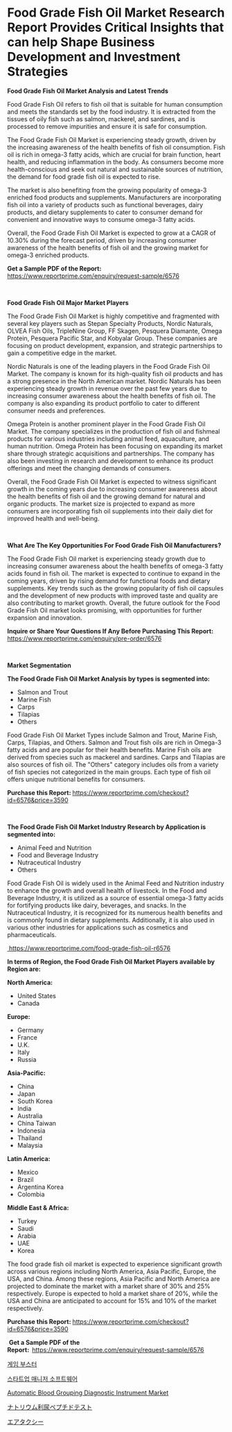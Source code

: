<p><h1>Food Grade Fish Oil Market Research Report Provides Critical Insights that can help Shape Business Development and Investment Strategies</h1></p><p><strong>Food Grade Fish Oil Market Analysis and Latest Trends</strong></p>
<p><p>Food Grade Fish Oil refers to fish oil that is suitable for human consumption and meets the standards set by the food industry. It is extracted from the tissues of oily fish such as salmon, mackerel, and sardines, and is processed to remove impurities and ensure it is safe for consumption.</p><p>The Food Grade Fish Oil Market is experiencing steady growth, driven by the increasing awareness of the health benefits of fish oil consumption. Fish oil is rich in omega-3 fatty acids, which are crucial for brain function, heart health, and reducing inflammation in the body. As consumers become more health-conscious and seek out natural and sustainable sources of nutrition, the demand for food grade fish oil is expected to rise.</p><p>The market is also benefiting from the growing popularity of omega-3 enriched food products and supplements. Manufacturers are incorporating fish oil into a variety of products such as functional beverages, dairy products, and dietary supplements to cater to consumer demand for convenient and innovative ways to consume omega-3 fatty acids.</p><p>Overall, the Food Grade Fish Oil Market is expected to grow at a CAGR of 10.30% during the forecast period, driven by increasing consumer awareness of the health benefits of fish oil and the growing market for omega-3 enriched products.</p></p>
<p><strong>Get a Sample PDF of the Report:&nbsp;</strong> <a href="https://www.reportprime.com/enquiry/request-sample/6576">https://www.reportprime.com/enquiry/request-sample/6576</a></p>
<p>&nbsp;</p>
<p><strong>Food Grade Fish Oil Major Market Players</strong></p>
<p><p>The Food Grade Fish Oil Market is highly competitive and fragmented with several key players such as Stepan Specialty Products, Nordic Naturals, OLVEA Fish Oils, TripleNine Group, FF Skagen, Pesquera Diamante, Omega Protein, Pesquera Pacific Star, and Kobyalar Group. These companies are focusing on product development, expansion, and strategic partnerships to gain a competitive edge in the market.</p><p>Nordic Naturals is one of the leading players in the Food Grade Fish Oil Market. The company is known for its high-quality fish oil products and has a strong presence in the North American market. Nordic Naturals has been experiencing steady growth in revenue over the past few years due to increasing consumer awareness about the health benefits of fish oil. The company is also expanding its product portfolio to cater to different consumer needs and preferences.</p><p>Omega Protein is another prominent player in the Food Grade Fish Oil Market. The company specializes in the production of fish oil and fishmeal products for various industries including animal feed, aquaculture, and human nutrition. Omega Protein has been focusing on expanding its market share through strategic acquisitions and partnerships. The company has also been investing in research and development to enhance its product offerings and meet the changing demands of consumers.</p><p>Overall, the Food Grade Fish Oil Market is expected to witness significant growth in the coming years due to increasing consumer awareness about the health benefits of fish oil and the growing demand for natural and organic products. The market size is projected to expand as more consumers are incorporating fish oil supplements into their daily diet for improved health and well-being.</p></p>
<p>&nbsp;</p>
<p><strong>What Are The Key Opportunities For Food Grade Fish Oil Manufacturers?</strong></p>
<p><p>The Food Grade Fish Oil market is experiencing steady growth due to increasing consumer awareness about the health benefits of omega-3 fatty acids found in fish oil. The market is expected to continue to expand in the coming years, driven by rising demand for functional foods and dietary supplements. Key trends such as the growing popularity of fish oil capsules and the development of new products with improved taste and quality are also contributing to market growth. Overall, the future outlook for the Food Grade Fish Oil market looks promising, with opportunities for further expansion and innovation.</p></p>
<p><strong>Inquire or Share Your Questions If Any Before Purchasing This Report:</strong> <a href="https://www.reportprime.com/enquiry/pre-order/6576">https://www.reportprime.com/enquiry/pre-order/6576</a></p>
<p>&nbsp;</p>
<p><strong>Market Segmentation</strong></p>
<p><strong>The Food Grade Fish Oil Market Analysis by types is segmented into:</strong></p>
<p><ul><li>Salmon and Trout</li><li>Marine Fish</li><li>Carps</li><li>Tilapias</li><li>Others</li></ul></p>
<p><p>Food Grade Fish Oil Market Types include Salmon and Trout, Marine Fish, Carps, Tilapias, and Others. Salmon and Trout fish oils are rich in Omega-3 fatty acids and are popular for their health benefits. Marine Fish oils are derived from species such as mackerel and sardines. Carps and Tilapias are also sources of fish oil. The "Others" category includes oils from a variety of fish species not categorized in the main groups. Each type of fish oil offers unique nutritional benefits for consumers.</p></p>
<p><strong>Purchase this Report:&nbsp;</strong><a href="https://www.reportprime.com/checkout?id=6576&price=3590">https://www.reportprime.com/checkout?id=6576&price=3590</a></p>
<p>&nbsp;</p>
<p><strong>The Food Grade Fish Oil Market Industry Research by Application is segmented into:</strong></p>
<p><ul><li>Animal Feed and Nutrition</li><li>Food and Beverage Industry</li><li>Nutraceutical Industry</li><li>Others</li></ul></p>
<p><p>Food Grade Fish Oil is widely used in the Animal Feed and Nutrition industry to enhance the growth and overall health of livestock. In the Food and Beverage Industry, it is utilized as a source of essential omega-3 fatty acids for fortifying products like dairy, beverages, and snacks. In the Nutraceutical Industry, it is recognized for its numerous health benefits and is commonly found in dietary supplements. Additionally, it is also used in various other industries for applications such as cosmetics and pharmaceuticals.</p></p>
<p><a href="https://www.reportprime.com/food-grade-fish-oil-r6576">&nbsp;https://www.reportprime.com/food-grade-fish-oil-r6576</a></p>
<p><strong>In terms of Region, the Food Grade Fish Oil Market Players available by Region are:</strong></p>
<p>
    <p> <strong> North America: </strong>
        <ul>
            <li>United States</li>
            <li>Canada</li>
        </ul>
        </p> 
    <p> <strong> Europe: </strong>
        <ul>
            <li>Germany</li>
            <li>France</li>
            <li>U.K.</li>
            <li>Italy</li>
            <li>Russia</li>
        </ul>
        </p> 
    <p> <strong> Asia-Pacific: </strong>
        <ul>
            <li>China</li>
            <li>Japan</li>
            <li>South Korea</li>
            <li>India</li>
            <li>Australia</li>
            <li>China Taiwan</li>
            <li>Indonesia</li>
            <li>Thailand</li>
            <li>Malaysia</li>
        </ul>
        </p> 
    <p> <strong> Latin America: </strong>
        <ul>
            <li>Mexico</li>
            <li>Brazil</li>
            <li>Argentina Korea</li>
            <li>Colombia</li>
        </ul>
        </p> 
    <p> <strong> Middle East & Africa: </strong>
        <ul>
            <li>Turkey</li>
            <li>Saudi</li>
            <li>Arabia</li>
            <li>UAE</li>
            <li>Korea</li>
        </ul>
    </p>
    </p>
<p><p>The food grade fish oil market is expected to experience significant growth across various regions including North America, Asia Pacific, Europe, the USA, and China. Among these regions, Asia Pacific and North America are projected to dominate the market with a market share of 30% and 25% respectively. Europe is expected to hold a market share of 20%, while the USA and China are anticipated to account for 15% and 10% of the market respectively.</p></p>
<p><strong>Purchase this Report: </strong><a href="https://www.reportprime.com/checkout?id=6576&price=3590">https://www.reportprime.com/checkout?id=6576&price=3590</a></p>
<p>&nbsp;<strong>Get a Sample PDF of the Report:&nbsp;&nbsp;</strong><a href="https://www.reportprime.com/enquiry/request-sample/6576">https://www.reportprime.com/enquiry/request-sample/6576</a></p>
<p><strong></strong></p>
<p><p><a href="https://medium.com/@cierrahayes1930/%EA%B2%8C%EC%9E%84-%EB%B6%80%EC%8A%A4%ED%84%B0-%EC%8B%9C%EC%9E%A5-2024%EB%85%84%EB%B6%80%ED%84%B0-2031%EB%85%84%EA%B9%8C%EC%A7%80%EC%9D%98-%EC%82%B0%EC%97%85-%ED%8A%B8%EB%A0%8C%EB%93%9C-%EB%B0%8F-%EC%98%88%EC%B8%A1-6f12136c6599">게임 부스터</a></p><p><a href="https://medium.com/@leeusso5656/%EC%B0%BD%EC%97%85-%EA%B4%80%EB%A6%AC%EC%9E%90-%EC%86%8C%ED%94%84%ED%8A%B8%EC%9B%A8%EC%96%B4-%EC%8B%9C%EC%9E%A5%EC%97%90-%EB%8C%80%ED%95%9C-%ED%86%B5%EC%B0%B0-%EC%8B%9C%EC%9E%A5-%EC%B0%B8%EA%B0%80%EC%9E%90-%EC%8B%9C%EC%9E%A5-%EA%B7%9C%EB%AA%A8-%EC%A7%80%EB%A6%AC%EC%A0%81-%EC%A7%80%EC%97%AD-%EB%B0%8F-%EC%98%88%EC%B8%A1-2024-2031-7fa8c710b164">스타트업 매니저 소프트웨어</a></p><p><a href="https://issuu.com/reportprime-2/docs/automatic-blood-grouping-diagnostic-instrument-mar">Automatic Blood Grouping Diagnostic Instrument Market</a></p><p><a href="https://medium.com/@lucasrandall2020/%E3%83%8A%E3%83%88%E3%83%AA%E3%82%A6%E3%83%AC%E3%83%81%E3%83%83%E3%82%AF-%E3%83%9A%E3%83%97%E3%83%81%E3%83%89%E6%A4%9C%E6%9F%BB%E5%B8%82%E5%A0%B4%E5%88%86%E6%9E%90%E3%83%AC%E3%83%9D%E3%83%BC%E3%83%88-2024%E5%B9%B4%E3%81%8B%E3%82%892031%E5%B9%B4%E3%81%BE%E3%81%A7%E3%81%AE%E5%9C%B0%E5%9F%9F%E5%88%A5-%E3%82%BF%E3%82%A4%E3%83%97-%E5%99%A8%E5%85%B7-%E6%B6%88%E8%80%97%E5%93%81-%E3%81%9D%E3%81%AE%E4%BB%96-%E3%81%8A%E3%82%88%E3%81%B3%E3%82%A2%E3%83%97%E3%83%AA%E3%82%B1%E3%83%BC%E3%82%B7%E3%83%A7%E3%83%B3-%E7%97%85%E9%99%A2%E3%82%84%E3%82%AF%E3%83%AA%E3%83%8B%E3%83%83%E3%82%AF-%E8%A8%BA%E6%96%AD%E3%83%A9%E3%83%9C-%E3%81%9D%E3%81%AE%E4%BB%96-%E3%81%AB%E9%96%A2%E3%81%99%E3%82%8B%E3%82%B0%E3%83%AD%E3%83%BC%E3%83%90%E3%83%AB%E3%81%AA%E3%82%A4-8cff111fe252">ナトリウム利尿ペプチドテスト</a></p><p><a href="https://medium.com/@elihomenick1943/%E5%B0%86%E6%9D%A5%E3%81%AE%E3%82%B0%E3%83%AD%E3%83%BC%E3%83%90%E3%83%AB-%E3%82%A8%E3%82%A2-%E3%82%BF%E3%82%AF%E3%82%B7%E3%83%BC%E5%B8%82%E5%A0%B4%E3%81%AE%E3%83%88%E3%83%AC%E3%83%B3%E3%83%89-110%E3%83%9A%E3%83%BC%E3%82%B8%E3%81%AE2024%E5%B9%B4%E3%81%8B%E3%82%892031%E5%B9%B4%E3%81%BE%E3%81%A7%E3%81%AE%E5%B8%82%E5%A0%B4%E6%B4%9E%E5%AF%9F%E3%81%A8%E5%88%86%E6%9E%90-a1c54b0ccdae">エアタクシー</a></p></p>